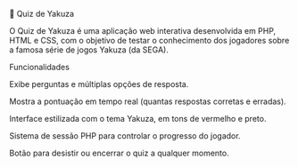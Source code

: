 🐉 Quiz de Yakuza

O Quiz de Yakuza é uma aplicação web interativa desenvolvida em PHP, HTML e CSS, com o objetivo de testar o conhecimento dos jogadores sobre a famosa série de jogos Yakuza (da SEGA).

Funcionalidades

Exibe perguntas e múltiplas opções de resposta.

Mostra a pontuação em tempo real (quantas respostas corretas e erradas).

Interface estilizada com o tema Yakuza, em tons de vermelho e preto.

Sistema de sessão PHP para controlar o progresso do jogador.

Botão para desistir ou encerrar o quiz a qualquer momento.
